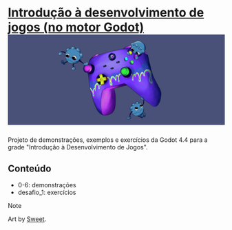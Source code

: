 # [Introdução à desenvolvimento de jogos (no motor Godot) <img src=".github/dutra_cover.jpg">](https://docs.google.com/presentation/d/1GjCFKdS0EDyxbVCh9LJEmndl25cHvfIPeZM7dzR_Bh0/edit?usp=sharing)

Projeto de demonstrações, exemplos e exercícios da Godot 4.4 para a grade "Introdução à Desenvolvimento de Jogos".

## Conteúdo

- 0-6: demonstrações
- desafio_1: exercícios

> [!NOTE]
> Art by [Sweet](https://x.com/Sweetswppi).
